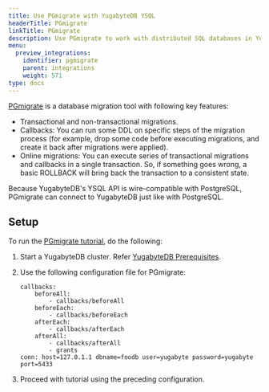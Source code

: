 ```yaml
---
title: Use PGmigrate with YugabyteDB YSQL
headerTitle: PGmigrate
linkTitle: PGmigrate
description: Use PGmigrate to work with distributed SQL databases in YugabyteDB.
menu:
  preview_integrations:
    identifier: pgmigrate
    parent: integrations
    weight: 571
type: docs
---
```


[PGmigrate](https://github.com/yandex/pgmigrate) is a database migration tool with following key features:

- Transactional and non-transactional migrations.
- Callbacks: You can run some DDL on specific steps of the migration process (for example, drop some code before executing migrations, and create it back after migrations were applied).
- Online migrations: You can execute series of transactional migrations and callbacks in a single transaction. So, if something goes wrong, a basic ROLLBACK will bring back the transaction to a consistent state.

Because YugabyteDB's YSQL API is wire-compatible with PostgreSQL, PGmigrate can connect to YugabyteDB just like with PostgreSQL.

## Setup

To run the [PGmigrate tutorial](https://github.com/yandex/pgmigrate/blob/master/doc/tutorial.md), do the following:

1. Start a YugabyteDB cluster. Refer [YugabyteDB Prerequisites](../../tools/#yugabytedb-prerequisites).
1. Use the following configuration file for PGmigrate:

    ```properties
    callbacks:
        beforeAll:
            - callbacks/beforeAll
        beforeEach:
            - callbacks/beforeEach
        afterEach:
            - callbacks/afterEach
        afterAll:
            - callbacks/afterAll
            - grants
    conn: host=127.0.1.1 dbname=foodb user=yugabyte password=yugabyte port=5433
    ```

1. Proceed with tutorial using the preceding configuration.
